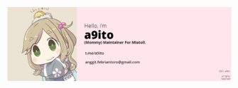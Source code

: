<p align="center">
  <img src="https://github.com/a9ito/a9ito/raw/master/GitHubBanner.png"><br>
</p>
